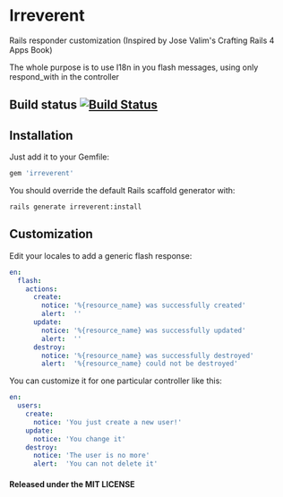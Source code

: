 # Irreverent

Rails responder customization (Inspired by Jose Valim's Crafting Rails 4 Apps Book)

The whole purpose is to use I18n in you flash messages, using only respond_with in the controller

## Build status [![Build Status](https://travis-ci.org/francocatena/irreverent.png?branch=master)](https://travis-ci.org/francocatena/irreverent)

## Installation

Just add it to your Gemfile:

```ruby
gem 'irreverent'
```

You should override the default Rails scaffold generator with:

```console
rails generate irreverent:install
```

## Customization

Edit your locales to add a generic flash response:

```yaml
en:
  flash:
    actions:
      create:
        notice: '%{resource_name} was successfully created'
        alert:  ''
      update:
        notice: '%{resource_name} was successfully updated'
        alert:  ''
      destroy:
        notice: '%{resource_name} was successfully destroyed'
        alert:  '%{resource_name} could not be destroyed'
```

You can customize it for one particular controller like this:

```yaml
en:
  users:
    create:
      notice: 'You just create a new user!'
    update:
      notice: 'You change it'
    destroy:
      notice: 'The user is no more'
      alert:  'You can not delete it'
```

#### Released under the MIT LICENSE
